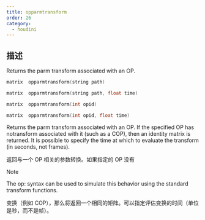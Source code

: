 ```yaml
---
title: opparmtransform
order: 26
category:
  - houdini
---
```

    
## 描述

Returns the parm transform associated with an OP.

```c
matrix  opparmtransform(string path)
```

```c
matrix  opparmtransform(string path, float time)
```

```c
matrix  opparmtransform(int opid)
```

```c
matrix  opparmtransform(int opid, float time)
```

Returns the parm transform associated with an OP. If the specified OP has
notransform associated with it (such as a COP), then an identity matrix is
returned. It is possible to specify the time at which to evaluate the
transform (in seconds, not frames).

返回与一个 OP 相关的参数转换。如果指定的 OP 没有

Note

The op: syntax can be used to simulate this behavior using the standard
transform functions.

变换（例如 COP），那么将返回一个相同的矩阵。可以指定评估变换的时间（单位是秒，而不是帧）。
